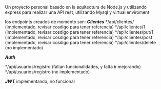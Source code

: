 Un proyecto personal basado en la aquitectura de Node.js y utilizando express para realizar una API rest, utilizando Mysql y virtual  enviroment

los endpoints creados de momento son:
***Clientes***
*/api/clientes/ (implementado, revisar cosdigo para tener referencia)
*/api/clientes/1 (implementado, revisar cosdigo para tener referencia)
*/api/clientes/put/1 (implementado, revisar cosdigo para tener referencia)
*/api/clientes/post (implementado, revisar cosdigo para tener referencia)
*/api/clientes/delete (no implementado)

***Auth***

*/api/usuarios/registro (faltan funcionalidades, y falta ir mejorando)
*/api/usuarios/registro (no implementado)

***JWT***
implementando, no funcional